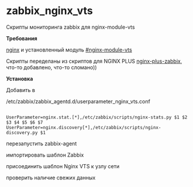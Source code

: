 # zabbix_nginx_vts
Скрипты мониторинга zabbix для nginx-module-vts

<b>Требования</b>


<a href="https://nginx.org/ru/">nginx</a> и установленный модуль <a href="https://github.com/vozlt/nginx-module-vts">#nginx-module-vts</a> 



Скрипты переделаны из скриптов для NGINX PLUS <a href="https://github.com/strannick-ru/nginx-plus-zabbix">nginx-plus-zabbix</a>, что-то добавлено, что-то сломано))

<b>Установка</b>

Добавить в 

/etc/zabbix/zabbix_agentd.d/userparameter_nginx_vts.conf



<code>
UserParameter=nginx.stat.[*],/etc/zabbix/scripts/nginx-stats.py $1 $2 $3 $4 $5 $6 $7
UserParameter=nginx.discovery[*],/etc/zabbix/scripts/nginx-discovery.py $1
</code>


перезапустить zabbix-agent

импортировать шаблон Zabbix

присоединить шаблон Nginx VTS к узлу сети

проверить наличие свежих данных
